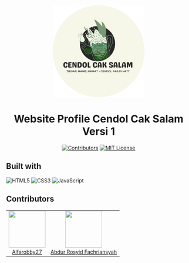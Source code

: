 <p align="center">
    <img src="asset/logo.png" width="250" alt="logo">
</p>
<h1 align ="center">Website Profile Cendol Cak Salam Versi 1</h1>

<div align="center">

[![Contributors][contributors-shield]][contributors-url]
[![MIT License][license-shield]][license-url]

</div>

## Built with

![HTML5](https://img.shields.io/badge/HTML5-E34F26?style=for-the-badge&logo=html5&logoColor=FFFFFF)
![CSS3](https://img.shields.io/badge/CSS3-1572B6?style=for-the-badge&logo=css3&logoColor=FFFFFF)
![JavaScript](https://img.shields.io/badge/JavaScript-F7DF1E?style=for-the-badge&logo=javascript&logoColor=000000)

## Contributors

<table>
  <tr>
    <td align="center">
        <img src="https://avatars.githubusercontent.com/u/114492712?s=100&v=4" width="100px" height="100px"/>
        <br>
        <a href="https://github.com/Alfarobby27">
            <bold>Alfarobby27</bold>
        </a>
    </td>
    <td align="center">
        <img src="https://avatars.githubusercontent.com/u/123545858?s=100&v=4" width="100px" height="100px">
        <br>
        <a href="https://github.com/dellwatch21">
            <bold>Abdur Rosyid Fachriansyah</bold>
        </a>
    </td>
   </tr> 
  </tr>
</table>

[contributors-shield]: https://img.shields.io/github/contributors/cendol-caksalam/cendol-caksalam-versi1.svg?style=for-the-badge
[contributors-url]: https://github.com/cendol-caksalam/cendol-caksalam-versi1/graphs/contributors
[license-shield]: https://img.shields.io/github/license/cendol-caksalam/cendol-caksalam-versi1.svg?style=for-the-badge
[license-url]: https://github.com/cendol-caksalam/cendol-caksalam-versi1/blob/main/LICENSE

